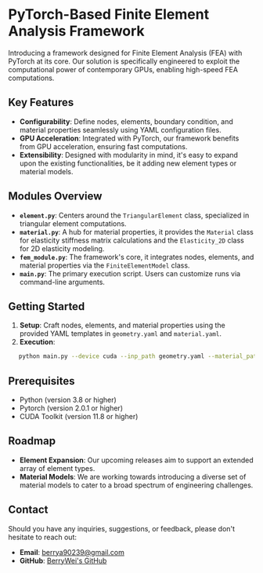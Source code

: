 # PyTorch-Based Finite Element Analysis Framework

Introducing a framework designed for Finite Element Analysis (FEA) with PyTorch at its core. Our solution is specifically engineered to exploit the computational power of contemporary GPUs, enabling high-speed FEA computations.

## Key Features

- **Configurability**: Define nodes, elements, boundary condition, and material properties seamlessly using YAML configuration files.
- **GPU Acceleration**: Integrated with PyTorch, our framework benefits from GPU acceleration, ensuring fast computations.
- **Extensibility**: Designed with modularity in mind, it's easy to expand upon the existing functionalities, be it adding new element types or material models.

## Modules Overview

- **`element.py`**: Centers around the `TriangularElement` class, specialized in triangular element computations.
- **`material.py`**: A hub for material properties, it provides the `Material` class for elasticity stiffness matrix calculations and the `Elasticity_2D` class for 2D elasticity modeling.
- **`fem_module.py`**: The framework's core, it integrates nodes, elements, and material properties via the `FiniteElementModel` class.
- **`main.py`**: The primary execution script. Users can customize runs via command-line arguments.

## Getting Started

1. **Setup**: Craft nodes, elements, and material properties using the provided YAML templates in `geometry.yaml` and `material.yaml`.
2. **Execution**:
```bash
   python main.py --device cuda --inp_path geometry.yaml --material_path material.yaml --loading_path loading.yaml
```

## Prerequisites

- Python (version 3.8 or higher)
- Pytorch (version 2.0.1 or higher)
- CUDA Toolkit (version 11.8 or higher)

## Roadmap

- **Element Expansion**: Our upcoming releases aim to support an extended array of element types.
- **Material Models**: We are working towards introducing a diverse set of material models to cater to a broad spectrum of engineering challenges.

## Contact

Should you have any inquiries, suggestions, or feedback, please don't hesitate to reach out:
- **Email**: [berrya90239@gmail.com](mailto:berrya90239@gmail.com)
- **GitHub**: [BerryWei's GitHub](https://github.com/BerryWei)
